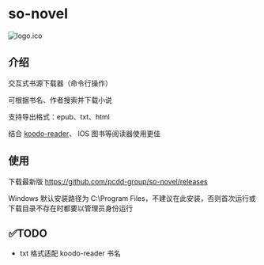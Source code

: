 # so-novel

![logo.ico](assets%2Flogo.ico)

## 介绍

交互式书源下载器（命令行操作）

可根据书名、作者搜索并下载小说

支持导出格式：epub、txt、html

结合 [koodo-reader](https://www.koodoreader.com/zh)、 IOS 图书等阅读器使用更佳

## 使用

下载最新版 https://github.com/pcdd-group/so-novel/releases

Windows 默认安装路径为 C:\Program Files，不建议在此安装，否则首次运行或下载目录不存在时都要以管理员身份运行

## ✅TODO

- txt 格式适配 koodo-reader 书名